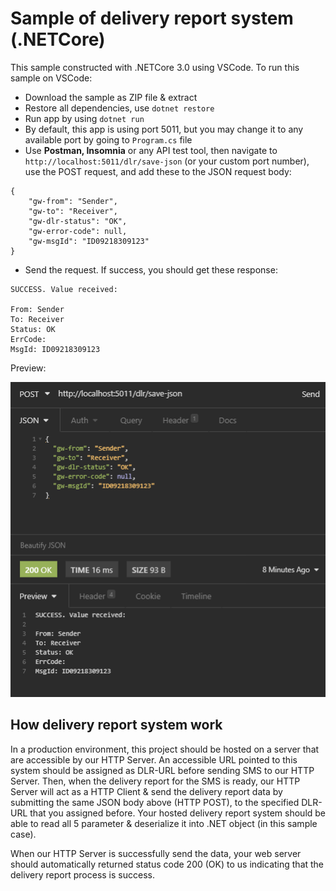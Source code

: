 # Sample of delivery report system (.NETCore)

This sample constructed with .NETCore 3.0 using VSCode. To run this sample on VSCode:

- Download the sample as ZIP file & extract
- Restore all dependencies, use <code>dotnet restore</code>
- Run app by using <code>dotnet run</code>
- By default, this app is using port 5011, but you may change it to any available port by going to <code>Program.cs</code> file 
- Use __Postman, Insomnia__ or any API test tool, then navigate to <code>http://localhost:5011/dlr/save-json</code> (or your custom port number), use the POST request, and add these to the JSON request body:

```
{
	"gw-from": "Sender",
	"gw-to": "Receiver",
	"gw-dlr-status": "OK",
	"gw-error-code": null,
	"gw-msgId": "ID09218309123"
}
```
- Send the request. If success, you should get these response:
```
SUCCESS. Value received:

From: Sender
To: Receiver
Status: OK
ErrCode: 
MsgId: ID09218309123
```
Preview:

![alt text](https://github.com/minigatewaydev/netcore-delivery-report-sample/blob/master/md-imgs/g1.png?raw=true)

## How delivery report system work

In a production environment, this project should be hosted on a server that are accessible by our HTTP Server. An accessible URL pointed to this system should be assigned as DLR-URL before sending SMS to our HTTP Server. Then, when the delivery report for the SMS is ready, our HTTP Server will act as a HTTP Client & send the delivery report data by submitting the same JSON body above (HTTP POST), to the specified DLR-URL that you assigned before. Your hosted delivery report system should be able to read all 5 parameter & deserialize it into .NET object (in this sample case).

When our HTTP Server is successfully send the data, your web server should automatically returned status code 200 (OK) to us indicating that the delivery report process is success.
